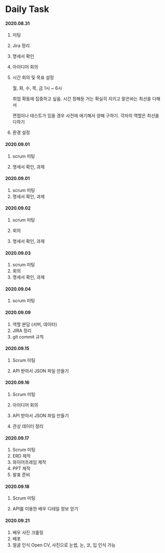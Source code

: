 # Daily Task

#### 2020.08.31

1. 미팅

2. Jira 정리

3. 명세서 확인

4. 아이디어 회의

5. 시간 회의 및 목표 설정

   월, 화, 수, 목, 금 1시 ~ 6시

   취업 확동에 집중하고 싶음. 시간 정해둔 거는 확실히 지키고 맡은바는 최선을 다해서

   면접이나 테스트가 있을 경우 사전에 애기해서 양해 구하기. 각자의 역할은 최선을 다하기

6. 환경 설정



#### 2020.09.01

1. scrum 미팅

2. 명세서 확인, 과제




#### 2020.09.01

1. scrum 미팅
2. 명세서 확인, 과제



#### 2020.09.02

1. scrum 미팅
2. 회의

3. 명세서 확인, 과제

   

#### 2020.09.03

1. scrum 미팅
2. 회의
3. 명세서 확인, 과제



#### 2020.09.04

1. scrum 미팅



#### 2020.09.09

1. 역할 분담 (서버, 데이터)
2. JIRA 정리
3. git commit 규칙



#### 2020.09.15

1. Scrum 미팅

2. API 받아서 JSON 파일 만들기

   

#### 2020.09.16

1. Scrum 미팅
2. 아이디어 회의

3. API 받아서 JSON 파일 만들기

4. 관상 데이터 정리

   

#### 2020.09.17

1. Scrum 미팅
2. ERD 제작
3. 와이어프레임 제작
4. PPT 제작
5. 발표 준비



#### 2020.09.18

1. Scrum 미팅

2. API를 이용한 배우 디테일 정보 얻기

   

#### 2020.09.21

1. 배우 사진 크롤링
2. 배포
3. 얼굴 인식 Open CV, 사진으로 눈썹, 눈, 코, 입 인식 가능